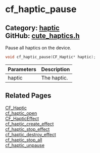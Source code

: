 [//]: # (This file is automatically generated by Cute Framework's docs parser.)
[//]: # (Do not edit this file by hand!)
[//]: # (See: https://github.com/RandyGaul/cute_framework/blob/master/samples/docs_parser.cpp)
[](../header.md ':include')

# cf_haptic_pause

Category: [haptic](/api_reference?id=haptic)  
GitHub: [cute_haptics.h](https://github.com/RandyGaul/cute_framework/blob/master/include/cute_haptics.h)  
---

Pause all haptics on the device.

```cpp
void cf_haptic_pause(CF_Haptic* haptic);
```

Parameters | Description
--- | ---
haptic | The haptic.

## Related Pages

[CF_Haptic](/haptic/cf_haptic.md)  
[cf_haptic_open](/haptic/cf_haptic_open.md)  
[CF_HapticEffect](/haptic/cf_hapticeffect.md)  
[cf_haptic_create_effect](/haptic/cf_haptic_create_effect.md)  
[cf_haptic_stop_effect](/haptic/cf_haptic_stop_effect.md)  
[cf_haptic_destroy_effect](/haptic/cf_haptic_destroy_effect.md)  
[cf_haptic_stop_all](/haptic/cf_haptic_stop_all.md)  
[cf_haptic_unpause](/haptic/cf_haptic_unpause.md)  
